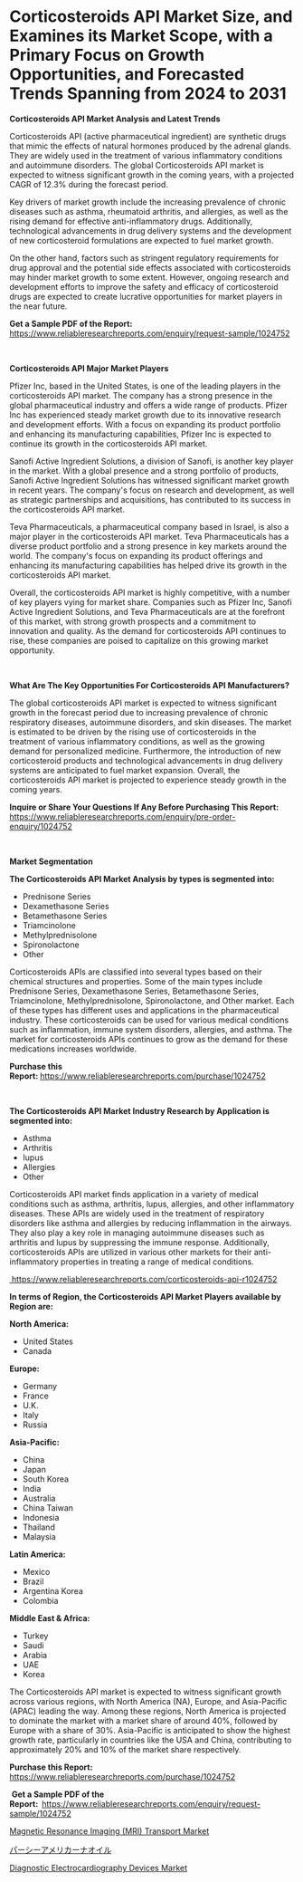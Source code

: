 <p><h1>Corticosteroids API Market Size, and Examines its Market Scope, with a Primary Focus on Growth Opportunities, and Forecasted Trends Spanning from 2024 to 2031</h1></p><p><strong>Corticosteroids API Market Analysis and Latest Trends</strong></p>
<p><p>Corticosteroids API (active pharmaceutical ingredient) are synthetic drugs that mimic the effects of natural hormones produced by the adrenal glands. They are widely used in the treatment of various inflammatory conditions and autoimmune disorders. The global Corticosteroids API market is expected to witness significant growth in the coming years, with a projected CAGR of 12.3% during the forecast period.</p><p>Key drivers of market growth include the increasing prevalence of chronic diseases such as asthma, rheumatoid arthritis, and allergies, as well as the rising demand for effective anti-inflammatory drugs. Additionally, technological advancements in drug delivery systems and the development of new corticosteroid formulations are expected to fuel market growth.</p><p>On the other hand, factors such as stringent regulatory requirements for drug approval and the potential side effects associated with corticosteroids may hinder market growth to some extent. However, ongoing research and development efforts to improve the safety and efficacy of corticosteroid drugs are expected to create lucrative opportunities for market players in the near future.</p></p>
<p><strong>Get a Sample PDF of the Report:&nbsp;</strong> <a href="https://www.reliableresearchreports.com/enquiry/request-sample/1024752">https://www.reliableresearchreports.com/enquiry/request-sample/1024752</a></p>
<p>&nbsp;</p>
<p><strong>Corticosteroids API Major Market Players</strong></p>
<p><p>Pfizer Inc, based in the United States, is one of the leading players in the corticosteroids API market. The company has a strong presence in the global pharmaceutical industry and offers a wide range of products. Pfizer Inc has experienced steady market growth due to its innovative research and development efforts. With a focus on expanding its product portfolio and enhancing its manufacturing capabilities, Pfizer Inc is expected to continue its growth in the corticosteroids API market.</p><p>Sanofi Active Ingredient Solutions, a division of Sanofi, is another key player in the market. With a global presence and a strong portfolio of products, Sanofi Active Ingredient Solutions has witnessed significant market growth in recent years. The company's focus on research and development, as well as strategic partnerships and acquisitions, has contributed to its success in the corticosteroids API market.</p><p>Teva Pharmaceuticals, a pharmaceutical company based in Israel, is also a major player in the corticosteroids API market. Teva Pharmaceuticals has a diverse product portfolio and a strong presence in key markets around the world. The company's focus on expanding its product offerings and enhancing its manufacturing capabilities has helped drive its growth in the corticosteroids API market.</p><p>Overall, the corticosteroids API market is highly competitive, with a number of key players vying for market share. Companies such as Pfizer Inc, Sanofi Active Ingredient Solutions, and Teva Pharmaceuticals are at the forefront of this market, with strong growth prospects and a commitment to innovation and quality. As the demand for corticosteroids API continues to rise, these companies are poised to capitalize on this growing market opportunity.</p></p>
<p>&nbsp;</p>
<p><strong>What Are The Key Opportunities For Corticosteroids API Manufacturers?</strong></p>
<p><p>The global corticosteroids API market is expected to witness significant growth in the forecast period due to increasing prevalence of chronic respiratory diseases, autoimmune disorders, and skin diseases. The market is estimated to be driven by the rising use of corticosteroids in the treatment of various inflammatory conditions, as well as the growing demand for personalized medicine. Furthermore, the introduction of new corticosteroid products and technological advancements in drug delivery systems are anticipated to fuel market expansion. Overall, the corticosteroids API market is projected to experience steady growth in the coming years.</p></p>
<p><strong>Inquire or Share Your Questions If Any Before Purchasing This Report:</strong> <a href="https://www.reliableresearchreports.com/enquiry/pre-order-enquiry/1024752">https://www.reliableresearchreports.com/enquiry/pre-order-enquiry/1024752</a></p>
<p>&nbsp;</p>
<p><strong>Market Segmentation</strong></p>
<p><strong>The Corticosteroids API Market Analysis by types is segmented into:</strong></p>
<p><ul><li>Prednisone Series</li><li>Dexamethasone Series</li><li>Betamethasone Series</li><li>Triamcinolone</li><li>Methylprednisolone</li><li>Spironolactone</li><li>Other</li></ul></p>
<p><p>Corticosteroids APIs are classified into several types based on their chemical structures and properties. Some of the main types include Prednisone Series, Dexamethasone Series, Betamethasone Series, Triamcinolone, Methylprednisolone, Spironolactone, and Other market. Each of these types has different uses and applications in the pharmaceutical industry. These corticosteroids can be used for various medical conditions such as inflammation, immune system disorders, allergies, and asthma. The market for corticosteroids APIs continues to grow as the demand for these medications increases worldwide.</p></p>
<p><strong>Purchase this Report:&nbsp;</strong><a href="https://www.reliableresearchreports.com/purchase/1024752">https://www.reliableresearchreports.com/purchase/1024752</a></p>
<p>&nbsp;</p>
<p><strong>The Corticosteroids API Market Industry Research by Application is segmented into:</strong></p>
<p><ul><li>Asthma</li><li>Arthritis</li><li>Iupus</li><li>Allergies</li><li>Other</li></ul></p>
<p><p>Corticosteroids API market finds application in a variety of medical conditions such as asthma, arthritis, lupus, allergies, and other inflammatory diseases. These APIs are widely used in the treatment of respiratory disorders like asthma and allergies by reducing inflammation in the airways. They also play a key role in managing autoimmune diseases such as arthritis and lupus by suppressing the immune response. Additionally, corticosteroids APIs are utilized in various other markets for their anti-inflammatory properties in treating a range of medical conditions.</p></p>
<p><a href="https://www.reliableresearchreports.com/corticosteroids-api-r1024752">&nbsp;https://www.reliableresearchreports.com/corticosteroids-api-r1024752</a></p>
<p><strong>In terms of Region, the Corticosteroids API Market Players available by Region are:</strong></p>
<p>
    <p> <strong> North America: </strong>
        <ul>
            <li>United States</li>
            <li>Canada</li>
        </ul>
        </p> 
    <p> <strong> Europe: </strong>
        <ul>
            <li>Germany</li>
            <li>France</li>
            <li>U.K.</li>
            <li>Italy</li>
            <li>Russia</li>
        </ul>
        </p> 
    <p> <strong> Asia-Pacific: </strong>
        <ul>
            <li>China</li>
            <li>Japan</li>
            <li>South Korea</li>
            <li>India</li>
            <li>Australia</li>
            <li>China Taiwan</li>
            <li>Indonesia</li>
            <li>Thailand</li>
            <li>Malaysia</li>
        </ul>
        </p> 
    <p> <strong> Latin America: </strong>
        <ul>
            <li>Mexico</li>
            <li>Brazil</li>
            <li>Argentina Korea</li>
            <li>Colombia</li>
        </ul>
        </p> 
    <p> <strong> Middle East & Africa: </strong>
        <ul>
            <li>Turkey</li>
            <li>Saudi</li>
            <li>Arabia</li>
            <li>UAE</li>
            <li>Korea</li>
        </ul>
    </p>
    </p>
<p><p>The Corticosteroids API market is expected to witness significant growth across various regions, with North America (NA), Europe, and Asia-Pacific (APAC) leading the way. Among these regions, North America is projected to dominate the market with a market share of around 40%, followed by Europe with a share of 30%. Asia-Pacific is anticipated to show the highest growth rate, particularly in countries like the USA and China, contributing to approximately 20% and 10% of the market share respectively.</p></p>
<p><strong>Purchase this Report: </strong><a href="https://www.reliableresearchreports.com/purchase/1024752">https://www.reliableresearchreports.com/purchase/1024752</a></p>
<p>&nbsp;<strong>Get a Sample PDF of the Report:&nbsp;&nbsp;</strong><a href="https://www.reliableresearchreports.com/enquiry/request-sample/1024752">https://www.reliableresearchreports.com/enquiry/request-sample/1024752</a></p>
<p><strong></strong></p>
<p><p><a href="https://github.com/riwar777/Market-Research-Report-List-1/blob/main/magnetic-resonance-imaging-mri-transport-market.md">Magnetic Resonance Imaging (MRI) Transport Market</a></p><p><a href="https://github.com/TysonKub/Market-Research-Report-List-1/blob/main/2334308176231.md">パーシーアメリカーナオイル</a></p><p><a href="https://github.com/AKSHATREPORTPRIME/Market-Research-Report-List-5/blob/main/diagnostic-electrocardiography-devices-market.md">Diagnostic Electrocardiography Devices Market</a></p></p>